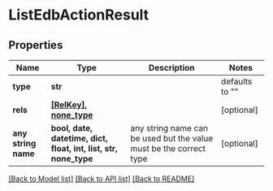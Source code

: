 # ListEdbActionResult

## Properties
Name | Type | Description | Notes
------------ | ------------- | ------------- | -------------
**type** | **str** |  | defaults to ""
**rels** | [**[RelKey], none_type**](RelKey.md) |  | [optional] 
**any string name** | **bool, date, datetime, dict, float, int, list, str, none_type** | any string name can be used but the value must be the correct type | [optional]

[[Back to Model list]](../README.md#documentation-for-models) [[Back to API list]](../README.md#documentation-for-api-endpoints) [[Back to README]](../README.md)


